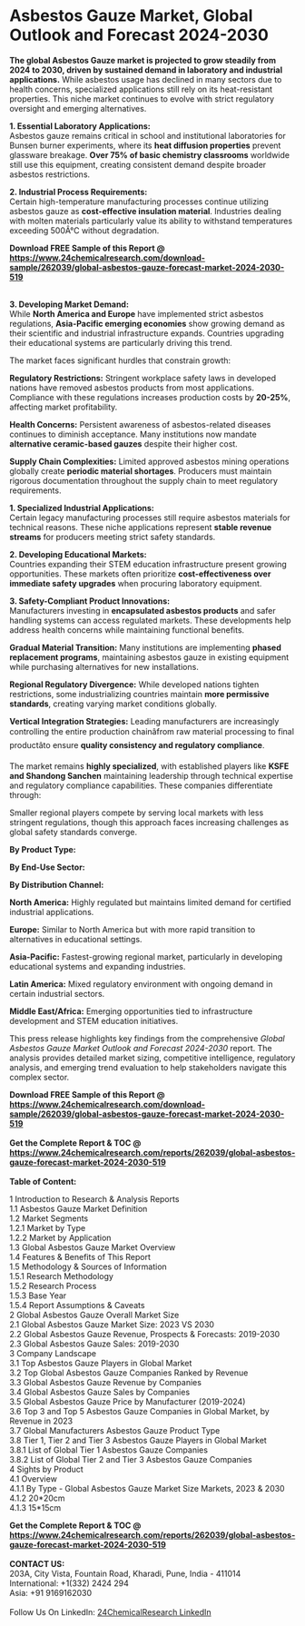 <h1>Asbestos Gauze Market, Global Outlook and Forecast 2024-2030</h1><p><strong>The global Asbestos Gauze market is projected to grow steadily from 2024 to 2030, driven by sustained demand in laboratory and industrial applications.</strong> While asbestos usage has declined in many sectors due to health concerns, specialized applications still rely on its heat-resistant properties. This niche market continues to evolve with strict regulatory oversight and emerging alternatives.</p><p><strong>1. Essential Laboratory Applications:</strong><br>
Asbestos gauze remains critical in school and institutional laboratories for Bunsen burner experiments, where its <strong>heat diffusion properties</strong> prevent glassware breakage. <strong>Over 75% of basic chemistry classrooms</strong> worldwide still use this equipment, creating consistent demand despite broader asbestos restrictions.</p><p><strong>2. Industrial Process Requirements:</strong><br>
Certain high-temperature manufacturing processes continue utilizing asbestos gauze as <strong>cost-effective insulation material</strong>. Industries dealing with molten materials particularly value its ability to withstand temperatures exceeding 500Â°C without degradation.</p><div><b>Download FREE Sample of this Report @ 
            <a href="https://www.24chemicalresearch.com/download-sample/262039/global-asbestos-gauze-forecast-market-2024-2030-519">
            https://www.24chemicalresearch.com/download-sample/262039/global-asbestos-gauze-forecast-market-2024-2030-519</a></b></div><br><p><strong>3. Developing Market Demand:</strong><br>
While <strong>North America and Europe</strong> have implemented strict asbestos regulations, <strong>Asia-Pacific emerging economies</strong> show growing demand as their scientific and industrial infrastructure expands. Countries upgrading their educational systems are particularly driving this trend.</p><p>The market faces significant hurdles that constrain growth:</p><p><strong>Regulatory Restrictions:</strong> Stringent workplace safety laws in developed nations have removed asbestos products from most applications. Compliance with these regulations increases production costs by <strong>20-25%</strong>, affecting market profitability.</p><p><strong>Health Concerns:</strong> Persistent awareness of asbestos-related diseases continues to diminish acceptance. Many institutions now mandate <strong>alternative ceramic-based gauzes</strong> despite their higher cost.</p><p><strong>Supply Chain Complexities:</strong> Limited approved asbestos mining operations globally create <strong>periodic material shortages</strong>. Producers must maintain rigorous documentation throughout the supply chain to meet regulatory requirements.</p><p><strong>1. Specialized Industrial Applications:</strong><br>
Certain legacy manufacturing processes still require asbestos materials for technical reasons. These niche applications represent <strong>stable revenue streams</strong> for producers meeting strict safety standards.</p><p><strong>2. Developing Educational Markets:</strong><br>
Countries expanding their STEM education infrastructure present growing opportunities. These markets often prioritize <strong>cost-effectiveness over immediate safety upgrades</strong> when procuring laboratory equipment.</p><p><strong>3. Safety-Compliant Product Innovations:</strong><br>
Manufacturers investing in <strong>encapsulated asbestos products</strong> and safer handling systems can access regulated markets. These developments help address health concerns while maintaining functional benefits.</p><p><strong>Gradual Material Transition:</strong> Many institutions are implementing <strong>phased replacement programs</strong>, maintaining asbestos gauze in existing equipment while purchasing alternatives for new installations.</p><p><strong>Regional Regulatory Divergence:</strong> While developed nations tighten restrictions, some industrializing countries maintain <strong>more permissive standards</strong>, creating varying market conditions globally.</p><p><strong>Vertical Integration Strategies:</strong> Leading manufacturers are increasingly controlling the entire production chainâfrom raw material processing to final productâto ensure <strong>quality consistency and regulatory compliance</strong>.</p><p>The market remains <strong>highly specialized</strong>, with established players like <strong>KSFE and Shandong Sanchen</strong> maintaining leadership through technical expertise and regulatory compliance capabilities. These companies differentiate through:</p><p>Smaller regional players compete by serving local markets with less stringent regulations, though this approach faces increasing challenges as global safety standards converge.</p><p><strong>By Product Type:</strong></p><p><strong>By End-Use Sector:</strong></p><p><strong>By Distribution Channel:</strong></p><p><strong>North America:</strong> Highly regulated but maintains limited demand for certified industrial applications.</p><p><strong>Europe:</strong> Similar to North America but with more rapid transition to alternatives in educational settings.</p><p><strong>Asia-Pacific:</strong> Fastest-growing regional market, particularly in developing educational systems and expanding industries.</p><p><strong>Latin America:</strong> Mixed regulatory environment with ongoing demand in certain industrial sectors.</p><p><strong>Middle East/Africa:</strong> Emerging opportunities tied to infrastructure development and STEM education initiatives.</p><p>This press release highlights key findings from the comprehensive <em>Global Asbestos Gauze Market Outlook and Forecast 2024-2030</em> report. The analysis provides detailed market sizing, competitive intelligence, regulatory analysis, and emerging trend evaluation to help stakeholders navigate this complex sector.</p><div><b>Download FREE Sample of this Report @ 
            <a href="https://www.24chemicalresearch.com/download-sample/262039/global-asbestos-gauze-forecast-market-2024-2030-519">
            https://www.24chemicalresearch.com/download-sample/262039/global-asbestos-gauze-forecast-market-2024-2030-519</a></b></div><br><div><b>Get the Complete Report & TOC @ 
            <a href="https://www.24chemicalresearch.com/reports/262039/global-asbestos-gauze-forecast-market-2024-2030-519">
            https://www.24chemicalresearch.com/reports/262039/global-asbestos-gauze-forecast-market-2024-2030-519</a></b></div><br>
            <b>Table of Content:</b><p>1 Introduction to Research & Analysis Reports<br />
    1.1 Asbestos Gauze Market Definition<br />
    1.2 Market Segments<br />
        1.2.1 Market by Type<br />
        1.2.2 Market by Application<br />
    1.3 Global Asbestos Gauze Market Overview<br />
    1.4 Features & Benefits of This Report<br />
    1.5 Methodology & Sources of Information<br />
        1.5.1 Research Methodology<br />
        1.5.2 Research Process<br />
        1.5.3 Base Year<br />
        1.5.4 Report Assumptions & Caveats<br />
2 Global Asbestos Gauze Overall Market Size<br />
    2.1 Global Asbestos Gauze Market Size: 2023 VS 2030<br />
    2.2 Global Asbestos Gauze Revenue, Prospects & Forecasts: 2019-2030<br />
    2.3 Global Asbestos Gauze Sales: 2019-2030<br />
3 Company Landscape<br />
    3.1 Top Asbestos Gauze Players in Global Market<br />
    3.2 Top Global Asbestos Gauze Companies Ranked by Revenue<br />
    3.3 Global Asbestos Gauze Revenue by Companies<br />
    3.4 Global Asbestos Gauze Sales by Companies<br />
    3.5 Global Asbestos Gauze Price by Manufacturer (2019-2024)<br />
    3.6 Top 3 and Top 5 Asbestos Gauze Companies in Global Market, by Revenue in 2023<br />
    3.7 Global Manufacturers Asbestos Gauze Product Type<br />
    3.8 Tier 1, Tier 2 and Tier 3 Asbestos Gauze Players in Global Market<br />
        3.8.1 List of Global Tier 1 Asbestos Gauze Companies<br />
        3.8.2 List of Global Tier 2 and Tier 3 Asbestos Gauze Companies<br />
4 Sights by Product<br />
    4.1 Overview<br />
        4.1.1 By Type - Global Asbestos Gauze Market Size Markets, 2023 & 2030<br />
        4.1.2 20*20cm<br />
        4.1.3 15*15cm</p><div><b>Get the Complete Report & TOC @ 
            <a href="https://www.24chemicalresearch.com/reports/262039/global-asbestos-gauze-forecast-market-2024-2030-519">
            https://www.24chemicalresearch.com/reports/262039/global-asbestos-gauze-forecast-market-2024-2030-519</a></b></div><br><b>CONTACT US:</b><br>
            203A, City Vista, Fountain Road, Kharadi, Pune, India - 411014<br>
            International: +1(332) 2424 294<br>
            Asia: +91 9169162030 <br><br>
            Follow Us On LinkedIn: <a href="https://www.linkedin.com/company/24chemicalresearch/">24ChemicalResearch LinkedIn</a>